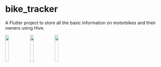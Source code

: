 # bike_tracker

A Flutter project to store all the basic information on motorbikes and their owners using Hive.

<img src="https://user-images.githubusercontent.com/52916608/144588605-0b4d9f29-ab63-44cb-b7b2-385ae3118715.png" width="15%"></img> <img src="https://user-images.githubusercontent.com/52916608/144588598-8666d17b-cf1d-42f6-af37-fd2c7b2e7a78.png" width="15%"></img> <img src="https://user-images.githubusercontent.com/52916608/144588611-67072686-ace4-4e43-b694-313e7752dcfa.png" width="15%"></img> 
